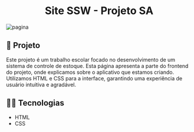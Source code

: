 <h1 align="center">
  Site SSW - Projeto SA
</h1>

![pagina](https://github.com/Nicolas-S-Linhares/Site-SSW/assets/129209443/89cdfc7b-f0f5-4fd1-9e19-fd595ec2a233)


## 📓 Projeto

Este projeto é um trabalho escolar focado no desenvolvimento de um sistema de controle de estoque. Esta página apresenta a parte do frontend do projeto, onde explicamos sobre o aplicativo que estamos criando. Utilizamos HTML e CSS para a interface, garantindo uma experiência de usuário intuitiva e agradável.

## 🧑‍💻 Tecnologias
- HTML
- CSS
